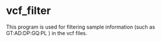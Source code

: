 # vcf_filter
This program is used for filtering sample information (such as GT:AD:DP:GQ:PL ) in the vcf files.
